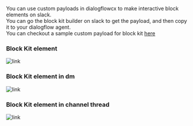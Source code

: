 You can use custom payloads in dialogflowcx to make interactive block elements on slack.<br>
You can go the block kit builder on slack to get the payload, and then copy it to your dialogflow agent.<br>
You can checkout a sample custom payload for block kit [here](https://github.com/Sampriti-Mitra/dialogflow-slack-sdk/blob/main/examples/custom_payloads/custom_payload.json)
### Block Kit element
![link](https://github.com/Sampriti-Mitra/dialogflow-slack-sdk/blob/main/images/block_kit_builder.png?raw=true) <br>
### Block Kit element in dm
![link](https://github.com/Sampriti-Mitra/dialogflow-slack-sdk/blob/main/images/custom_payload_in_dm.png?raw=true) <br>
### Block Kit element in channel thread
![link](https://github.com/Sampriti-Mitra/dialogflow-slack-sdk/blob/main/images/custom_payload_in_thread.png?raw=true) <br>
